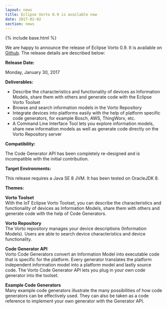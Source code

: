 ```yaml
---
layout: news
title: Eclipse Vorto 0.9 is available now
date: 2017-02-02
section: news
---
```


{% include base.html %}

We are happy to announce the release of Eclipse Vorto 0.9. It is available on <a href="https://github.com/eclipse/vorto" target="_blank">Github</a>. The release details are described below: <br>

**Release Date:**

Monday, January 30, 2017

**Deliverables:**

- Describe the characteristics and functionality of devices as Information Models, share them with others and generate code with the Eclipse Vorto Toolset
- Browse and search information models in the Vorto Repository
- Integrate devices into platforms easily with the help of platform specific code generators, for example Bosch, AWS, ThingWorx, etc.
- A Command Line Interface Tool lets you explore information models, share new information models as well as generate code directly on the Vorto Repository server

**Compatibility:**

The Code Generator API has been completely re-designed and is incompatible with the initial contribution.

**Target Environments:**

This release requires a Java SE 8 JVM. It has been tested on OracleJDK 8.

**Themes:**

**Vorto Toolset** 
   	<br>
		With the IoT Eclipse Vorto Toolset, you can describe the characteristics and functionality of devices as Information Models, share them with others and generate code with the help of Code Generators.

**Vorto Repository**
   <br>
	    The Vorto repository manages your device descriptions (Information Models). Users are able to search device characteristics and device functionality.

**Code Generator API**
   <br>
		Vorto Code Generators convert an Information Model into executable code that is specific for the platform. Every generator translates the platform independent information model into a platform model and lastly source code. The Vorto Code Generator API lets you plug in your own code generator into the toolset.

**Example Code Generators**
	<br>
		Many example code generators illustrate the many possibilities of how code generators can be effectively used. They can also be taken as a code reference to implement your own generator with the Generator API.